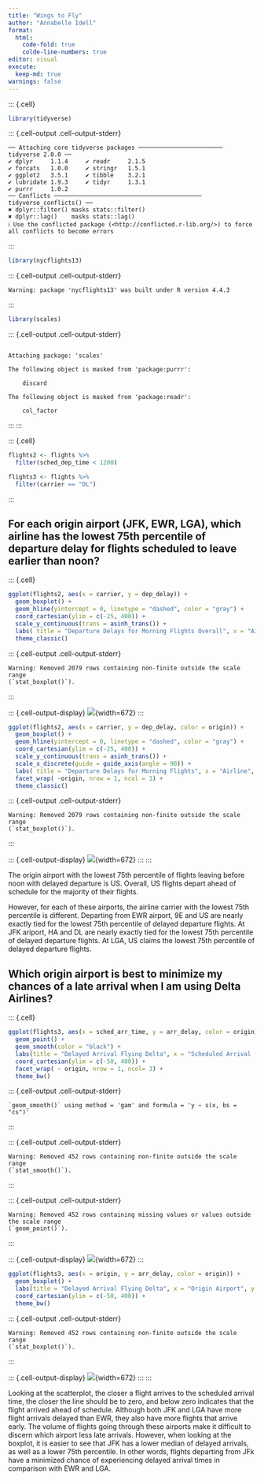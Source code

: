 ```yaml
---
title: "Wings to Fly"
author: "Annabelle Idell"
format: 
  html:
    code-fold: true
    colde-line-numbers: true
editor: visual
execute: 
  keep-md: true
warnings: false
---
```



::: {.cell}

```{.r .cell-code}
library(tidyverse)
```

::: {.cell-output .cell-output-stderr}

```
── Attaching core tidyverse packages ──────────────────────── tidyverse 2.0.0 ──
✔ dplyr     1.1.4     ✔ readr     2.1.5
✔ forcats   1.0.0     ✔ stringr   1.5.1
✔ ggplot2   3.5.1     ✔ tibble    3.2.1
✔ lubridate 1.9.3     ✔ tidyr     1.3.1
✔ purrr     1.0.2     
── Conflicts ────────────────────────────────────────── tidyverse_conflicts() ──
✖ dplyr::filter() masks stats::filter()
✖ dplyr::lag()    masks stats::lag()
ℹ Use the conflicted package (<http://conflicted.r-lib.org/>) to force all conflicts to become errors
```


:::

```{.r .cell-code}
library(nycflights13)
```

::: {.cell-output .cell-output-stderr}

```
Warning: package 'nycflights13' was built under R version 4.4.3
```


:::

```{.r .cell-code}
library(scales)
```

::: {.cell-output .cell-output-stderr}

```

Attaching package: 'scales'

The following object is masked from 'package:purrr':

    discard

The following object is masked from 'package:readr':

    col_factor
```


:::
:::

::: {.cell}

```{.r .cell-code}
flights2 <- flights %>%
  filter(sched_dep_time < 1200)

flights3 <- flights %>% 
  filter(carrier == "DL")
```
:::


## For each origin airport (JFK, EWR, LGA), which airline has the lowest 75th percentile of departure delay for flights scheduled to leave earlier than noon?


::: {.cell}

```{.r .cell-code}
ggplot(flights2, aes(x = carrier, y = dep_delay)) +
  geom_boxplot() +
  geom_hline(yintercept = 0, linetype = "dashed", color = "gray") +
  coord_cartesian(ylim = c(-25, 400)) +
  scale_y_continuous(trans = asinh_trans()) +
  labs( title = "Departure Delays for Morning Flights Overall", x = "Airline", y = "Departure Delay (min)") + 
  theme_classic()
```

::: {.cell-output .cell-output-stderr}

```
Warning: Removed 2079 rows containing non-finite outside the scale range
(`stat_boxplot()`).
```


:::

::: {.cell-output-display}
![](Wings-to-Fly_files/figure-html/unnamed-chunk-3-1.png){width=672}
:::

```{.r .cell-code}
ggplot(flights2, aes(x = carrier, y = dep_delay, color = origin)) +
  geom_boxplot() +
  geom_hline(yintercept = 0, linetype = "dashed", color = "gray") +
  coord_cartesian(ylim = c(-25, 400)) +
  scale_y_continuous(trans = asinh_trans()) +
  scale_x_discrete(guide = guide_axis(angle = 90)) +
  labs( title = "Departure Delays for Morning Flights", x = "Airline", y = "Departure Delay (min)") + 
  facet_wrap( ~origin, nrow = 1, ncol = 3) +
  theme_classic()
```

::: {.cell-output .cell-output-stderr}

```
Warning: Removed 2079 rows containing non-finite outside the scale range
(`stat_boxplot()`).
```


:::

::: {.cell-output-display}
![](Wings-to-Fly_files/figure-html/unnamed-chunk-3-2.png){width=672}
:::
:::


The origin airport with the lowest 75th percentile of flights leaving before noon with delayed departure is US. Overall, US flights depart ahead of schedule for the majority of their flights.

However, for each of these airports, the airline carrier with the lowest 75th percentile is different. Departing from EWR airport, 9E and US are nearly exactly tied for the lowest 75th percentile of delayed departure flights. At JFK ariport, HA and DL are nearly exactly tied for the lowest 75th percentile of delayed departure flights. At LGA, US claims the lowest 75th percentile of delayed departure flights.

## Which origin airport is best to minimize my chances of a late arrival when I am using Delta Airlines?


::: {.cell}

```{.r .cell-code}
ggplot(flights3, aes(x = sched_arr_time, y = arr_delay, color = origin)) +
  geom_point() +
  geom_smooth(color = "black") +
  labs(title = "Delayed Arrival Flying Delta", x = "Scheduled Arrival (min)", y = "Delayed Arrival (min)") +
  coord_cartesian(ylim = c(-50, 400)) +
  facet_wrap( ~ origin, nrow = 1, ncol= 3) +
  theme_bw()
```

::: {.cell-output .cell-output-stderr}

```
`geom_smooth()` using method = 'gam' and formula = 'y ~ s(x, bs = "cs")'
```


:::

::: {.cell-output .cell-output-stderr}

```
Warning: Removed 452 rows containing non-finite outside the scale range
(`stat_smooth()`).
```


:::

::: {.cell-output .cell-output-stderr}

```
Warning: Removed 452 rows containing missing values or values outside the scale range
(`geom_point()`).
```


:::

::: {.cell-output-display}
![](Wings-to-Fly_files/figure-html/unnamed-chunk-4-1.png){width=672}
:::

```{.r .cell-code}
ggplot(flights3, aes(x = origin, y = arr_delay, color = origin)) +
  geom_boxplot() +
  labs(title = "Delayed Arrival Flying Delta", x = "Origin Airport", y = "Arrival Delay (min)") +
  coord_cartesian(ylim = c(-50, 400)) +
  theme_bw()
```

::: {.cell-output .cell-output-stderr}

```
Warning: Removed 452 rows containing non-finite outside the scale range
(`stat_boxplot()`).
```


:::

::: {.cell-output-display}
![](Wings-to-Fly_files/figure-html/unnamed-chunk-4-2.png){width=672}
:::
:::


Looking at the scatterplot, the closer a flight arrives to the scheduled arrival time, the closer the line should be to zero, and below zero indicates that the flight arrived ahead of schedule. Although both JFK and LGA have more flight arrivals delayed than EWR, they also have more flights that arrive early. The volume of flights going through these airports make it difficult to discern which airport less late arrivals. However, when looking at the boxplot, it is easier to see that JFK has a lower median of delayed arrivals, as well as a lower 75th percentile. In other words, flights departing from JFk have a minimized chance of experiencing delayed arrival times in comparison with EWR and LGA.
